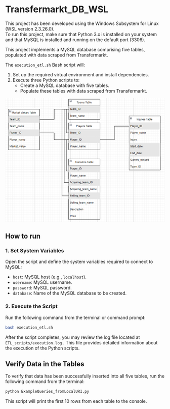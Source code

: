 # Transfermarkt_DB_WSL

This project has been developed using the Windows Subsystem for Linux (WSL version 2.3.26.0).  
To run this project, make sure that Python 3.x is installed on your system 
and that MySQL is installed and running on the default port (3306).

This project implements a MySQL database comprising five tables, populated with data scraped from Transfermarkt.

The `execution_etl.sh` Bash script will:  
1. Set up the required virtual environment and install dependencies.  
2. Execute three Python scripts to:
   - Create a MySQL database with five tables.
   - Populate these tables with data scraped from Transfermarkt.  
   
![My Image](DBschema.png)

## How to run 

### 1. Set System Variables  
   Open the script and define the system variables required to connect to MySQL:  
   - `host`: MySQL host (e.g., `localhost`).  
   - `username`: MySQL username.  
   - `password`: MySQL password.  
   - `database`: Name of the MySQL database to be created.  

### 2. Execute the Script  
   Run the following command from the terminal or command prompt:  
   ```bash
   bash execution_etl.sh
   ```
After the script completes, you may review the log file located at `ETL_scripts/execution.log`
. This file provides detailed information about the execution of the Python scripts.

## Verify Data in the Tables
To verify that data has been successfully inserted into all five tables, 
run the following command from the terminal:   
   ```bash
   python ExampleQueries_fromLocalURI.py
   ``` 
This script will print the first 10 rows from each table to the console.
